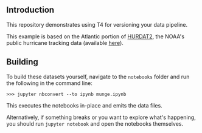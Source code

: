## Introduction

This repository demonstrates using T4 for versioning your data pipeline.

This example is based on the Atlantic portion of [HURDAT2](http://www.nhc.noaa.gov/data/#hurdat), the NOAA's public hurricane tracking data (available [here](https://www.nhc.noaa.gov/data/hurdat/)).


## Building

To build these datasets yourself, navigate to the `notebooks` folder and run the following in the command line:

    >>> jupyter nbconvert --to ipynb munge.ipynb

This executes the notebooks in-place and emits the data files.

Alternatively, if something breaks or you want to explore what's happening, you should run `jupyter notebook` and
open the notebooks themselves.